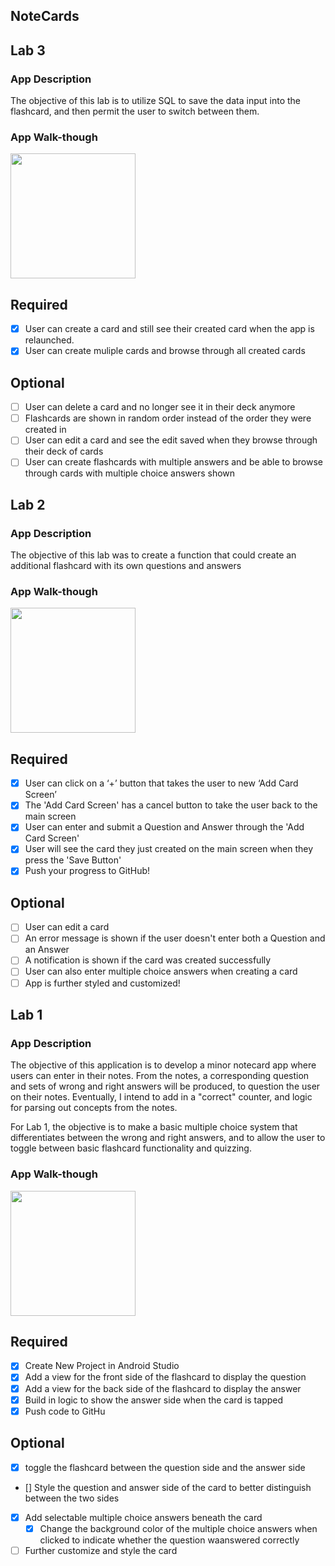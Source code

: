 ## NoteCards

## Lab 3

### App Description
The objective of this lab is to utilize SQL to save the data input into the flashcard, and then permit the user to switch between them.

### App Walk-though

<img src="http://g.recordit.co/eGarkFLDH5.gif" width=200><br>

## Required
- [x] User can create a card and still see their created card when the app is relaunched.
- [x] User can create muliple cards and browse through all created cards

## Optional
- [ ] User can delete a card and no longer see it in their deck anymore
- [ ] Flashcards are shown in random order instead of the order they were created in
- [ ] User can edit a card and see the edit saved when they browse through their deck of cards
- [ ] User can create flashcards with multiple answers and be able to browse through cards with multiple choice answers shown

## Lab 2

### App Description
The objective of this lab was to create a function that could create an additional flashcard with its own questions and answers

### App Walk-though

<img src="http://g.recordit.co/m6vMhd37Dw.gif" width=200><br>

## Required
- [x] User can click on a ‘+’ button that takes the user to new ‘Add Card Screen’
- [x] The 'Add Card Screen' has a cancel button to take the user back to the main screen
- [x] User can enter and submit a Question and Answer through the 'Add Card Screen'
- [x] User will see the card they just created on the main screen when they press the 'Save Button'
- [x] Push your progress to GitHub!

## Optional
- [ ] User can edit a card
- [ ] An error message is shown if the user doesn't enter both a Question and an Answer
- [ ] A notification is shown if the card was created successfully
- [ ] User can also enter multiple choice answers when creating a card
- [ ] App is further styled and customized!

## Lab 1

### App Description
The objective of this application is to develop a minor notecard app where users can enter in their notes. From the notes, a corresponding
question and sets of wrong and right answers will be produced, to question the user on their notes. Eventually, I intend to add in a
"correct" counter, and logic for parsing out concepts from the notes.

For Lab 1, the objective is to make a basic multiple choice system that differentiates between the wrong and right answers, and to allow
the user to toggle between basic flashcard functionality and quizzing.

### App Walk-though

<img src="http://g.recordit.co/rFBJA8IKbm.gif" width=200><br>

## Required
- [x] Create New Project in Android Studio
- [x] Add a view for the front side of the flashcard to display the question
- [x] Add a view for the back side of the flashcard to display the answer
- [x] Build in logic to show the answer side when the card is tapped
- [x] Push code to GitHu
## Optional
- [x] toggle the flashcard between the question side and the answer side
- [] Style the question and answer side of the card to better distinguish between the two sides
- [x] Add selectable multiple choice answers beneath the card
   - [x] Change the background color of the multiple choice answers when clicked to indicate whether the question waanswered correctly
- [ ] Further customize and style the card
